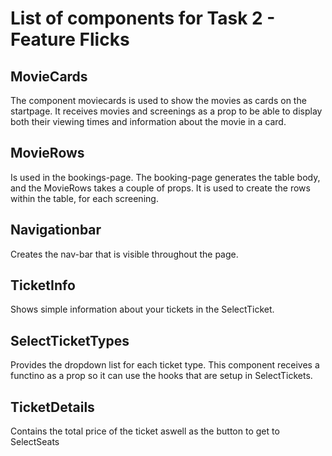 # List of components for Task 2 - Feature Flicks

## MovieCards
The component moviecards is used to show the movies as cards on the startpage.
It receives movies and screenings as a prop to be able to display both their viewing times and information about the movie in a card.

## MovieRows
Is used in the bookings-page. The booking-page generates the table body, and the MovieRows takes a couple of props.
It is used to create the rows within the table, for each screening.

## Navigationbar
Creates the nav-bar that is visible throughout the page.


## TicketInfo
Shows simple information about your tickets in the SelectTicket.

## SelectTicketTypes 
Provides the dropdown list for each ticket type. This component receives a functino as a prop so it can use the hooks that are setup in SelectTickets.

## TicketDetails
Contains the total price of the ticket aswell as the button to get to SelectSeats
